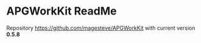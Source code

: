 # APGWorkKit ReadMe

Repository https://github.com/magesteve/APGWorkKit with current version **0.5.8**
